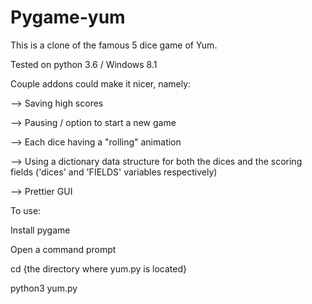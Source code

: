 # Pygame-yum
This is a clone of the famous 5 dice game of Yum.

Tested on python 3.6 / Windows 8.1

Couple addons could make it nicer, namely:

--> Saving high scores

--> Pausing / option to start a new game

--> Each dice having a "rolling" animation

--> Using a dictionary data structure for both the dices and the scoring fields ('dices' and 'FIELDS' variables respectively)

--> Prettier GUI


To use:

Install pygame

Open a command prompt

cd {the directory where yum.py is located}

python3 yum.py

